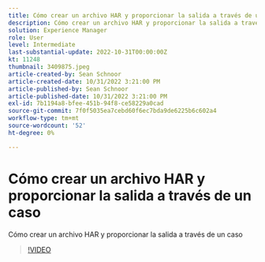 ```yaml
---
title: Cómo crear un archivo HAR y proporcionar la salida a través de un caso
description: Cómo crear un archivo HAR y proporcionar la salida a través de un caso
solution: Experience Manager
role: User
level: Intermediate
last-substantial-update: 2022-10-31T00:00:00Z
kt: 11248
thumbnail: 3409875.jpeg
article-created-by: Sean Schnoor
article-created-date: 10/31/2022 3:21:00 PM
article-published-by: Sean Schnoor
article-published-date: 10/31/2022 3:21:00 PM
exl-id: 7b1194a8-bfee-451b-94f8-ce58229a0cad
source-git-commit: 7f0f5035ea7cebd60f6ec7bda9de6225b6c602a4
workflow-type: tm+mt
source-wordcount: '52'
ht-degree: 0%

---
```


# Cómo crear un archivo HAR y proporcionar la salida a través de un caso

Cómo crear un archivo HAR y proporcionar la salida a través de un caso

>[!VIDEO](https://video.tv.adobe.com/v/3409875/?quality=12&learn=on)
